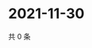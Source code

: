 # 2021-11-30

共 0 条

<!-- BEGIN WEIBO -->
<!-- 最后更新时间 Tue Nov 30 2021 06:01:38 GMT+0800 (China Standard Time) -->

<!-- END WEIBO -->
